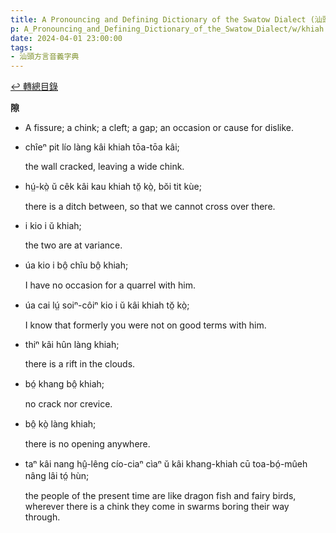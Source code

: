 ```yaml
---
title: A Pronouncing and Defining Dictionary of the Swatow Dialect (汕頭方言音義字典) / khiah
p: A_Pronouncing_and_Defining_Dictionary_of_the_Swatow_Dialect/w/khiah
date: 2024-04-01 23:00:00
tags: 
- 汕頭方言音義字典
---
```


[↩️ 轉總目錄](/A_Pronouncing_and_Defining_Dictionary_of_the_Swatow_Dialect)


**隙**
- A fissure; a chink; a cleft; a gap; an occasion or cause for dislike.

- chîeⁿ pit lío làng kâi khiah tōa-tōa kâi;

  the wall cracked, leaving a wide chink.

- hṳ́-kò̤ ŭ cêk kâi kau khiah tŏ̤ kò̤, bŏi tit kùe;

  there is a ditch between, so that we cannot cross over there.

- i kio i ŭ khiah;

  the two are at variance.

- úa kio i bô̤ chîu bô̤ khiah;

  I have no occasion for a quarrel with him.

- úa cai lṳ́ soiⁿ-côiⁿ kio i ŭ kâi khiah tŏ̤ kò̤;

  I know that formerly you were not on good terms with him.

- thiⁿ kâi hûn làng khiah;

  there is a rift in the clouds.

- bó̤ khang bô̤ khiah;

  no crack nor crevice.

- bô̤ kò̤ làng khiah;

  there is no opening anywhere.

- taⁿ kâi nang hṳ̂-lêng cío-ciaⁿ cìaⁿ ŭ kâi khang-khiah cū toa-bó̤-mûeh nâng lâi tó̤ hùn;

  the people of the present time are like dragon  fish and fairy birds, wherever there is a chink they come in swarms  boring their way through.